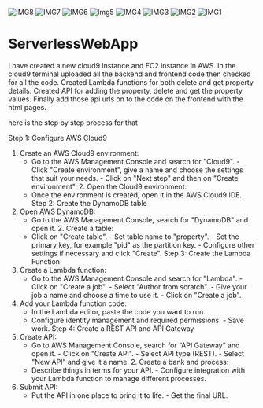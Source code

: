 ![IMG8](https://github.com/Sravani-UCM2023-24/ServerlessWebApp/assets/150384935/562f0e58-a433-4f8a-93b6-a68a82935ad0)
![IMG7](https://github.com/Sravani-UCM2023-24/ServerlessWebApp/assets/150384935/74fdf0e8-8c9f-4ea9-8204-ef297777c42d)
![IMG6](https://github.com/Sravani-UCM2023-24/ServerlessWebApp/assets/150384935/1836e911-12f5-47cb-a8fd-1379a0923b75)
![Img5](https://github.com/Sravani-UCM2023-24/ServerlessWebApp/assets/150384935/e6b388ba-5c3f-47b3-88da-e539fc6f18bd)
![IMG4](https://github.com/Sravani-UCM2023-24/ServerlessWebApp/assets/150384935/7c70d10e-dd50-4dd4-a867-da83f549383d)
![IMG3](https://github.com/Sravani-UCM2023-24/ServerlessWebApp/assets/150384935/ad4b7e2d-e47f-420d-8cc2-f9e6daf2f55e)
![IMG2](https://github.com/Sravani-UCM2023-24/ServerlessWebApp/assets/150384935/45b38b38-908d-4a69-ac2d-fb7f215b8c0a)
![IMG1](https://github.com/Sravani-UCM2023-24/ServerlessWebApp/assets/150384935/23d6eed2-3c61-4911-9e72-90400a00e51f)
# ServerlessWebApp
I have created a new cloud9 instance and EC2 instance in AWS.
In the cloud9 terminal uploaded all the backend and frontend code then checked for all the code.
Created Lambda functions for both delete and get property details.
Created API for adding the property, delete and get the property values.
Finally add those api urls on to the code on the frontend with the html pages.

here is the step by step process for that

Step 1: Configure AWS Cloud9
1. Create an AWS Cloud9 environment:
   - Go to the AWS Management Console and search for "Cloud9". - Click "Create environment", give a name and choose the settings that suit your needs. - Click on "Next step" and then on "Create environment". 2. Open the Cloud9 environment:
   - Once the environment is created, open it in the AWS Cloud9 IDE. Step 2: Create the DynamoDB table
2. Open AWS DynamoDB:
   - Go to the AWS Management Console, search for "DynamoDB" and open it. 2. Create a table:
   - Click on "Create table". - Set table name to "property". - Set the primary key, for example "pid" as the partition key. - Configure other settings if necessary and click "Create".
Step 3: Create the Lambda Function
1. Create a Lambda function:
   - Go to the AWS Management Console and search for "Lambda". - Click on "Create a job". - Select "Author from scratch". - Give your job a name and choose a time to use it. - Click on "Create a job".
2. Add your Lambda function code:
   - In the Lambda editor, paste the code you want to run.
   - Configure identity management and required permissions. - Save work.
Step 4: Create a REST API and API Gateway
1. Create API:
   - Go to AWS Management Console, search for “API Gateway” and open it. - Click on "Create API". - Select API type (REST). - Select "New API" and give it a name. 2. Create a bank and process:
   - Describe things in terms for your API. - Configure integration with your Lambda function to manage different processes.
3. Submit API:
   - Put the API in one place to bring it to life. - Get the final URL.

